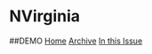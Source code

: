 # NVirginia

##DEMO
[Home](https://sreenath124.github.io/NVirginia/archive.html)
[Archive](https://sreenath124.github.io/NVirginia/home.html)
[In this Issue](https://sreenath124.github.io/NVirginia/index.html)